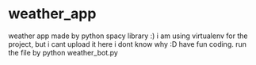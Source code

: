 # weather_app
weather app made by python spacy library :)
i am using virtualenv for the project, but i cant upload it here i dont know why :D
have fun coding.
run the file by python weather_bot.py
